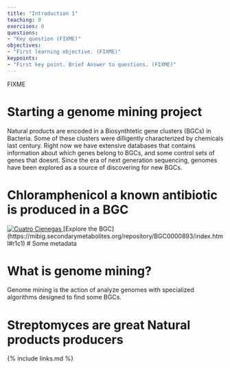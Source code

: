 ```yaml
---
title: "Introduction 1"
teaching: 0
exercises: 0
questions:
- "Key question (FIXME)"
objectives:
- "First learning objective. (FIXME)"
keypoints:
- "First key point. Brief Answer to questions. (FIXME)"
---
```

FIXME

# Starting a genome mining project
Natural products are encoded in a Biosynthtetic gene clusters (BGCs) in Bacteria. 
Some of these clusters were dilligently characterized by chemicals last century.
Right now we have extensive databases that contains information about which genes
belong to BGCs, and some control sets of genes that doesnt. Since the era of next 
generation sequencing, genomes have been explored as a source of discovering for new BGCs.


# Chloramphenicol a known antibiotic is produced in a BGC
<a href="{{ page.root }}/fig/episode1-fig1.PNG">
  <img src="{{ page.root }}/fig/episode1-fig1.PNG" alt="Cuatro Cienegas " />
</a>
[Explore the BGC](https://mibig.secondarymetabolites.org/repository/BGC0000893/index.html#r1c1)
# Some metadata 

# What is genome mining?
Genome mining is the action of analyze genomes with specialized algorithms 
designed to find some BGCs.
# Streptomyces are great Natural products producers


{% include links.md %}

